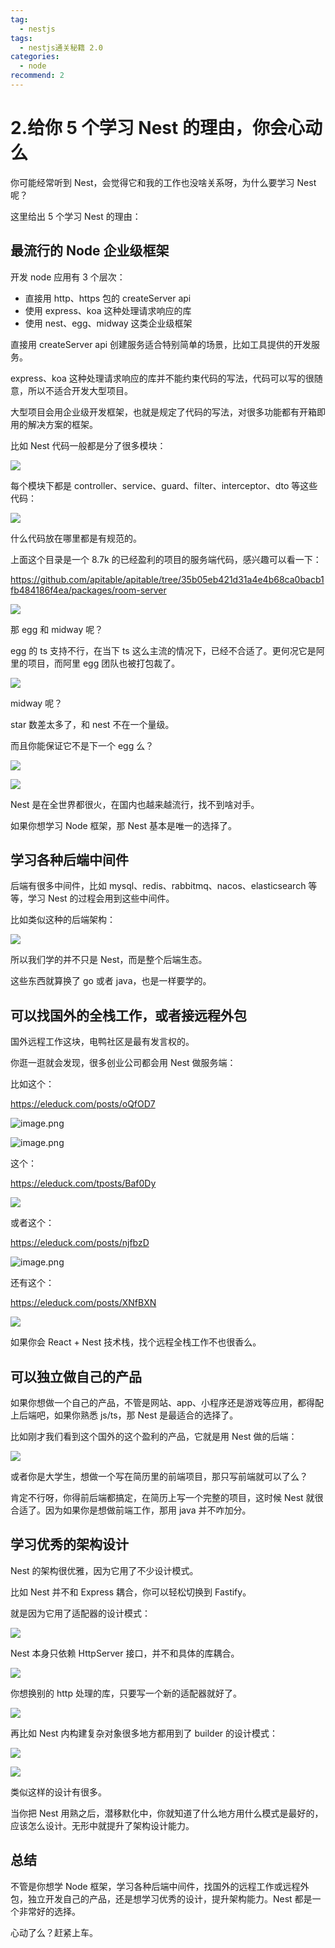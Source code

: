 ```yaml
---
tag:
  - nestjs
tags:
  - nestjs通关秘籍 2.0
categories:
  - node
recommend: 2
---
```


# 2.给你 5 个学习 Nest 的理由，你会心动么

你可能经常听到 Nest，会觉得它和我的工作也没啥关系呀，为什么要学习 Nest 呢？

这里给出 5 个学习 Nest 的理由：

## 最流行的 Node 企业级框架

开发 node 应用有 3 个层次：

- 直接用 http、https 包的 createServer api
- 使用 express、koa 这种处理请求响应的库
- 使用 nest、egg、midway 这类企业级框架

直接用 createServer api 创建服务适合特别简单的场景，比如工具提供的开发服务。

express、koa 这种处理请求响应的库并不能约束代码的写法，代码可以写的很随意，所以不适合开发大型项目。

大型项目会用企业级开发框架，也就是规定了代码的写法，对很多功能都有开箱即用的解决方案的框架。

比如 Nest 代码一般都是分了很多模块：

![](/nestjsCheats/image-2.jpg)

每个模块下都是 controller、service、guard、filter、interceptor、dto 等这些代码：

![](/nestjsCheats/image-3.jpg)

什么代码放在哪里都是有规范的。

上面这个目录是一个 8.7k 的已经盈利的项目的服务端代码，感兴趣可以看一下：

<https://github.com/apitable/apitable/tree/35b05eb421d31a4e4b68ca0bacb1fb484186f4ea/packages/room-server>

![](/nestjsCheats/image-4.jpg)

那 egg 和 midway 呢？

egg 的 ts 支持不行，在当下 ts 这么主流的情况下，已经不合适了。更何况它是阿里的项目，而阿里 egg 团队也被打包裁了。

![](/nestjsCheats/image-5.jpg)

midway 呢？

star 数差太多了，和 nest 不在一个量级。

而且你能保证它不是下一个 egg 么？

![](/nestjsCheats/image-6.jpg)

![](/nestjsCheats/image-7.jpg)

Nest 是在全世界都很火，在国内也越来越流行，找不到啥对手。

如果你想学习 Node 框架，那 Nest 基本是唯一的选择了。

## 学习各种后端中间件

后端有很多中间件，比如 mysql、redis、rabbitmq、nacos、elasticsearch 等等，学习 Nest 的过程会用到这些中间件。

比如类似这种的后端架构：

![](/nestjsCheats/image-8.jpg)

所以我们学的并不只是 Nest，而是整个后端生态。

这些东西就算换了 go 或者 java，也是一样要学的。

## 可以找国外的全栈工作，或者接远程外包

国外远程工作这块，电鸭社区是最有发言权的。

你逛一逛就会发现，很多创业公司都会用 Nest 做服务端：

比如这个：

<https://eleduck.com/posts/oQfOD7>

![image.png](/nestjsCheats/image.png-9.jpg)

![image.png](/nestjsCheats/image.png-10.jpg)

这个：

<https://eleduck.com/tposts/Baf0Dy>

![](/nestjsCheats/image-11.jpg)

或者这个：

<https://eleduck.com/posts/njfbzD>

![image.png](/nestjsCheats/image.png-12.jpg)

还有这个：

<https://eleduck.com/posts/XNfBXN>

![](/nestjsCheats/image-13.jpg)

如果你会 React + Nest 技术栈，找个远程全栈工作不也很香么。

## 可以独立做自己的产品

如果你想做一个自己的产品，不管是网站、app、小程序还是游戏等应用，都得配上后端吧，如果你熟悉 js/ts，那 Nest 是最适合的选择了。

比如刚才我们看到这个国外的这个盈利的产品，它就是用 Nest 做的后端：

![](/nestjsCheats/image-14.jpg)

或者你是大学生，想做一个写在简历里的前端项目，那只写前端就可以了么？

肯定不行呀，你得前后端都搞定，在简历上写一个完整的项目，这时候 Nest 就很合适了。因为如果你是想做前端工作，那用 java 并不咋加分。

## 学习优秀的架构设计

Nest 的架构很优雅，因为它用了不少设计模式。

比如 Nest 并不和 Express 耦合，你可以轻松切换到 Fastify。

就是因为它用了适配器的设计模式：

![](/nestjsCheats/image-15.jpg)

Nest 本身只依赖 HttpServer 接口，并不和具体的库耦合。

![](/nestjsCheats/image-16.jpg)

你想换别的 http 处理的库，只要写一个新的适配器就好了。

![](/nestjsCheats/image-17.jpg)

再比如 Nest 内构建复杂对象很多地方都用到了 builder 的设计模式：

![](/nestjsCheats/image-18.jpg)

![](/nestjsCheats/image-19.jpg)

类似这样的设计有很多。

当你把 Nest 用熟之后，潜移默化中，你就知道了什么地方用什么模式是最好的，应该怎么设计。无形中就提升了架构设计能力。

## 总结

不管是你想学 Node 框架，学习各种后端中间件，找国外的远程工作或远程外包，独立开发自己的产品，还是想学习优秀的设计，提升架构能力。Nest 都是一个非常好的选择。

心动了么？赶紧上车。
